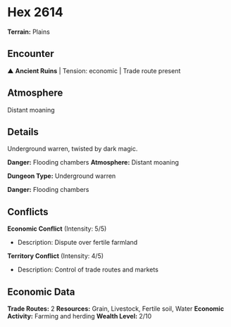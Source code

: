# Hex 2614

**Terrain:** Plains

## Encounter
▲ **Ancient Ruins** | Tension: economic | Trade route present

## Atmosphere
Distant moaning

## Details
Underground warren, twisted by dark magic.

**Danger:** Flooding chambers
**Atmosphere:** Distant moaning



**Dungeon Type:** Underground warren

**Danger:** Flooding chambers

## Conflicts
**Economic Conflict** (Intensity: 5/5)
- Description: Dispute over fertile farmland

**Territory Conflict** (Intensity: 4/5)
- Description: Control of trade routes and markets

## Economic Data
**Trade Routes:** 2
**Resources:** Grain, Livestock, Fertile soil, Water
**Economic Activity:** Farming and herding
**Wealth Level:** 2/10
